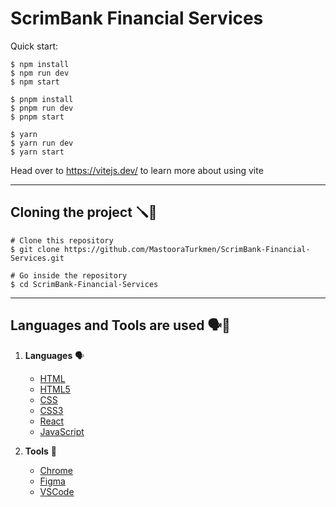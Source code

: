 # ScrimBank Financial Services


Quick start:

````
$ npm install
$ npm run dev
$ npm start
````

````
$ pnpm install
$ pnpm run dev
$ pnpm start
````


````
$ yarn
$ yarn run dev
$ yarn start
````
Head over to https://vitejs.dev/ to learn more about using vite


-------


## Cloning the project 🪛🔨

```
# Clone this repository
$ git clone https://github.com/MastooraTurkmen/ScrimBank-Financial-Services.git

# Go inside the repository
$ cd ScrimBank-Financial-Services
```



-------

## Languages and Tools are used 🗣️🔧

1. **Languages** 🗣️

    + [HTML](https://github.com/topics/html)
    + [HTML5](https://github.com/topics/html5)
    + [CSS](https://github.com/topics/css)
    + [CSS3](https://github.com/topics/css3)
    + [React](https://github.com/topics/react)
    + [JavaScript](https://github.com/topics/javascript)

2. **Tools** 🔧

    + [Chrome](https://github.com/topics/chrome)
    + [Figma](https://github.com/topics/figma)
    + [VSCode](https://github.com/topics/vscode)
